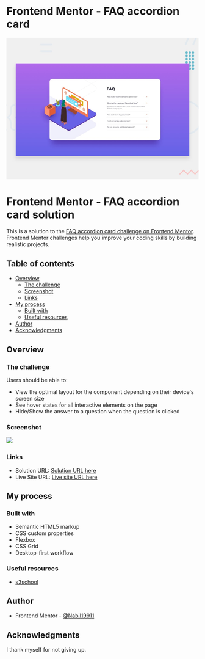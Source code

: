 # Frontend Mentor - FAQ accordion card

![Design preview for the FAQ accordion card coding challenge](./design/desktop-preview.jpg)

# Frontend Mentor - FAQ accordion card solution

This is a solution to the [FAQ accordion card challenge on Frontend Mentor](https://www.frontendmentor.io/challenges/faq-accordion-card-XlyjD0Oam). Frontend Mentor challenges help you improve your coding skills by building realistic projects.

## Table of contents

- [Overview](#overview)
  - [The challenge](#the-challenge)
  - [Screenshot](#screenshot)
  - [Links](#links)
- [My process](#my-process)
  - [Built with](#built-with)
  - [Useful resources](#useful-resources)
- [Author](#author)
- [Acknowledgments](#acknowledgments)

## Overview

### The challenge

Users should be able to:

- View the optimal layout for the component depending on their device's screen size
- See hover states for all interactive elements on the page
- Hide/Show the answer to a question when the question is clicked

### Screenshot

![](./screenshot.jpg)

### Links

- Solution URL: [Solution URL here](https://github.com/Nabil19911/Frontend-Mentor-FAQ-Accordion-Card)
- Live Site URL: [Live site URL here](https://nabil19911.github.io/Frontend-Mentor-FAQ-Accordion-Card/)

## My process

### Built with

- Semantic HTML5 markup
- CSS custom properties
- Flexbox
- CSS Grid
- Desktop-first workflow

### Useful resources

- [s3school](https://www.w3school.com)

## Author

- Frontend Mentor - [@Nabil19911](https://www.frontendmentor.io/profile/Nabil19911)

## Acknowledgments

I thank myself for not giving up.

